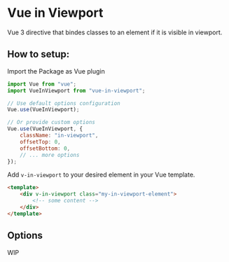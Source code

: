 # Vue in Viewport

Vue 3 directive that bindes classes to an element if it is visible in viewport.

## How to setup:

Import the Package as Vue plugin

```JavaScript
import Vue from "vue";
import VueInViewport from "vue-in-viewport";

// Use default options configuration
Vue.use(VueInViewport);

// Or provide custom options
Vue.use(VueInViewport, {
    className: "in-viewport",
    offsetTop: 0,
    offsetBottom: 0,
    // ... more options
});
```

Add `v-in-viewport` to your desired element in your Vue template.

```HTML
<template>
    <div v-in-viewport class="my-in-viewport-element">
        <!-- some content -->
    </div>
</template>
```

## Options

WIP
